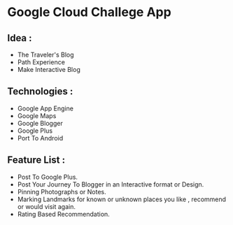 Google Cloud Challege App
=========================

Idea :
------
* The Traveler's Blog
* Path Experience
* Make Interactive Blog

Technologies : 
---------------
* Google App Engine
* Google Maps
* Google Blogger
* Google Plus
* Port To Android

Feature List : 
---------------
* Post To Google Plus.
* Post Your Journey To Blogger in an Interactive format or Design.
* Pinning Photographs or Notes.
* Marking Landmarks for known or unknown places you like , recommend or would visit again.
* Rating Based Recommendation.
